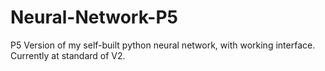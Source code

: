 # Neural-Network-P5
P5 Version of my self-built python neural network, with working interface. Currently at standard of V2.
